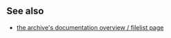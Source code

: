 
See also
--------

* [the archive's documentation overview / filelist page](http://jakobi.github.com/script-archive-doc/ "Peter's Script-Archive Overview and Filelist")

